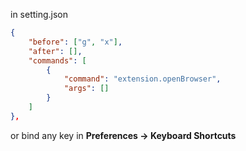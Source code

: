 in setting.json
```json
{
    "before": ["g", "x"],
    "after": [],
    "commands": [
        {
            "command": "extension.openBrowser",
            "args": []
        }
    ]
},
```
or bind any key in **Preferences -> Keyboard Shortcuts** 